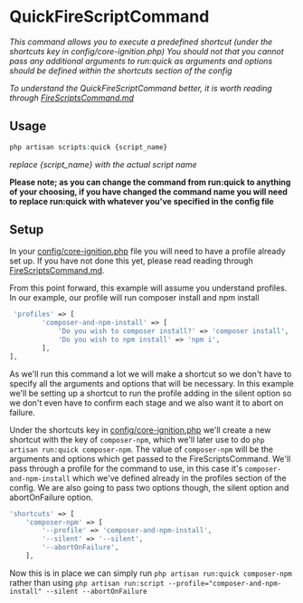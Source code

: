 # QuickFireScriptCommand

_This command allows you to execute a predefined shortcut (under the shortcuts key in config/core-ignition.php)
You should not that you cannot pass any additional arguments to run:quick as arguments and options should be
defined within the shortcuts section of the config_

_To understand the QuickFireScriptCommand better, it is worth reading through 
[FireScriptsCommand.md](FireScriptsCommand.md)_

## Usage

```php
php artisan scripts:quick {script_name}
```
_replace {script_name} with the actual script name_

__Please note; as you can change the command from run:quick to anything of your choosing, if you have changed the 
command name you will need to replace run:quick with whatever you've specified in the config file__

## Setup 

In your [config/core-ignition.php](../../config/core-ignition.php) file you will need to have a profile already set up.
If you have not done this yet, please read reading through [FireScriptsCommand.md](FireScriptsCommand.md). 

From this point forward, this example will assume you understand profiles. In our example, our profile will run 
composer install and npm install

```php
 'profiles' => [
        'composer-and-npm-install' => [
            'Do you wish to composer install?' => 'composer install',
            'Do you wish to npm install' => 'npm i',
        ],
],
```

As we'll run this command a lot we will make a shortcut so we don't have to specify all the arguments and options that 
will be necessary. In this example we'll be setting up a shortcut to run the profile adding in the silent option so we
don't even have to confirm each stage and we also want it to abort on failure. 

Under the shortcuts key in [config/core-ignition.php](../../config/core-ignition.php) we'll create a new shortcut with
the key of `composer-npm`, which we'll later use to do `php artisan run:quick composer-npm`. The value of 
`composer-npm` will be the arguments and options which get passed to the FireScriptsCommand. We'll pass through a 
profile for the command to use, in this case it's `composer-and-npm-install` which we've defined already in the 
profiles section of the config. We are also going to pass two options though, the silent option and abortOnFailure 
option.

```php
'shortcuts' => [
    'composer-npm' => [
        '--profile' => 'composer-and-npm-install',
        '--silent' => '--silent',
        '--abortOnFailure',
    ],

```

Now this is in place we can simply run `php artisan run:quick composer-npm` rather than using 
`php artisan run:script --profile="composer-and-npm-install" --silent --abortOnFailure`
